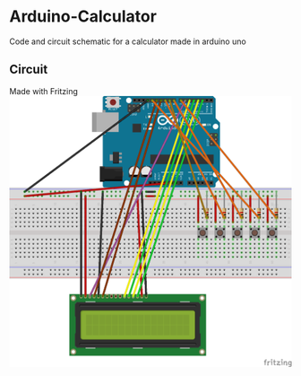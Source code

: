 # Arduino-Calculator
Code and circuit schematic for a calculator made in arduino uno

## Circuit
Made with Fritzing
![Circuit Schematic](https://github.com/Ibrahim2750mi/Arduino-Calculator/blob/master/circuit_schematic_bb.png)
